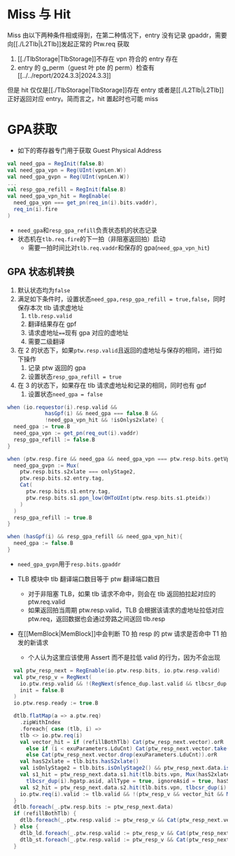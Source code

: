 # Miss 与 Hit

Miss 由以下两种条件相或得到，在第二种情况下，entry 没有记录 gpaddr，需要向[[./L2Tlb|L2Tlb]]发起正常的 Ptw.req 获取

1. [[./TlbStorage|TlbStorage]]不存在 vpn 符合的 entry 存在
2. entry 的 g_perm（guest 叶 pte 的 perm）检查有[[../../report/2024.3.3|2024.3.3]]

但是 hit 仅仅是[[./TlbStorage|TlbStorage]]存在 entry 或者是[[./L2Tlb|L2Tlb]]正好返回对应 entry。简而言之，hit 置起时也可能 miss

# GPA获取

- 如下的寄存器专门用于获取 Guest Physical Address

```scala
val need_gpa = RegInit(false.B)
val need_gpa_vpn = Reg(UInt(vpnLen.W))
val need_gpa_gvpn = Reg(UInt(vpnLen.W))
...
val resp_gpa_refill = RegInit(false.B)
val need_gpa_vpn_hit = RegEnable(
  need_gpa_vpn === get_pn(req_in(i).bits.vaddr),
  req_in(i).fire
)
```

- `need_gpa`和`resp_gpa_refill`负责状态机的状态记录
- 状态机在`tlb.req.fire`的下一拍（非阻塞返回拍）启动
  - 需要一拍时间比对`tlb.req.vaddr`和保存的 gpa(`need_gpa_vpn_hit`)

## GPA 状态机转换

1. 默认状态均为`false`
2. 满足如下条件时，设置状态`need_gpa,resp_gpa_refill = true,false`，同时保存本次 tlb 请求虚地址
   1. `tlb.resp.valid`
   2. 翻译结果存在 gpf
   3. 请求虚地址`==`现有 gpa 对应的虚地址
   4. 需要二级翻译
3. 在 2 的状态下，如果`ptw.resp.valid`且返回的虚地址与保存的相同，进行如下操作
   1. 记录 ptw 返回的 gpa
   2. 设置状态`resp_gpa_refill = true`
4. 在 3 的状态下，如果存在 tlb 请求虚地址和记录的相同，同时也有 gpf
   1. 设置状态`need_gpa = false`

```scala
when (io.requestor(i).resp.valid &&
			hasGpf(i) && need_gpa === false.B &&
			!need_gpa_vpn_hit && !isOnlys2xlate) {
  need_gpa := true.B
  need_gpa_vpn := get_pn(req_out(i).vaddr)
  resp_gpa_refill := false.B
}

when (ptw.resp.fire && need_gpa && need_gpa_vpn === ptw.resp.bits.getVpn) {
  need_gpa_gvpn := Mux(
    ptw.resp.bits.s2xlate === onlyStage2,
    ptw.resp.bits.s2.entry.tag,
    Cat(
      ptw.resp.bits.s1.entry.tag,
      ptw.resp.bits.s1.ppn_low(OHToUInt(ptw.resp.bits.s1.pteidx))
    )
  )
  resp_gpa_refill := true.B
}

when (hasGpf(i) && resp_gpa_refill && need_gpa_vpn_hit){
  need_gpa := false.B
}
```

- `need_gpa_gvpn`用于`resp.bits.gpaddr`

- TLB 模块中 tlb 翻译端口数目等于 ptw 翻译端口数目
  - 对于非阻塞 TLB，如果 tlb 请求不命中，则会在 tlb 返回拍拉起对应的 ptw.req.valid
  - 如果返回拍当周期 ptw.resp.valid，TLB 会根据该请求的虚地址拉低对应 ptw.req，返回数据也会通过旁路之间送回 tlb.resp
- 在[[MemBlock|MemBlock]]中会判断 T0 拍 resp 的 ptw 请求是否命中 T1 拍发的新请求
  - 个人认为这里应该使用 Assert 而不是拉低 valid 的行为，因为不会出现

```scala
  val ptw_resp_next = RegEnable(io.ptw.resp.bits, io.ptw.resp.valid)
  val ptw_resp_v = RegNext(
    io.ptw.resp.valid && !(RegNext(sfence_dup.last.valid && tlbcsr_dup.last.satp.changed)),
    init = false.B
  )
  io.ptw.resp.ready := true.B

  dtlb.flatMap(a => a.ptw.req)
    .zipWithIndex
    .foreach{ case (tlb, i) =>
    tlb <> io.ptw.req(i)
    val vector_hit = if (refillBothTlb) Cat(ptw_resp_next.vector).orR
      else if (i < exuParameters.LduCnt) Cat(ptw_resp_next.vector.take(exuParameters.LduCnt)).orR
      else Cat(ptw_resp_next.vector.drop(exuParameters.LduCnt)).orR
    val hasS2xlate = tlb.bits.hasS2xlate()
    val isOnlyStage2 = tlb.bits.isOnlyStage2() && ptw_resp_next.data.isOnlyStage2()
    val s1_hit = ptw_resp_next.data.s1.hit(tlb.bits.vpn, Mux(hasS2xlate, tlbcsr_dup(i).vsatp.asid, tlbcsr_dup(i).satp.asid),
      tlbcsr_dup(i).hgatp.asid, allType = true, ignoreAsid = true, hasS2xlate)
    val s2_hit = ptw_resp_next.data.s2.hit(tlb.bits.vpn, tlbcsr_dup(i).hgatp.asid)
    io.ptw.req(i).valid := tlb.valid && !(ptw_resp_v && vector_hit && Mux(isOnlyStage2, s2_hit, s1_hit))
  }
  dtlb.foreach(_.ptw.resp.bits := ptw_resp_next.data)
  if (refillBothTlb) {
    dtlb.foreach(_.ptw.resp.valid := ptw_resp_v && Cat(ptw_resp_next.vector).orR)
  } else {
    dtlb_ld.foreach(_.ptw.resp.valid := ptw_resp_v && Cat(ptw_resp_next.vector.take(ld_tlb_ports)).orR)
    dtlb_st.foreach(_.ptw.resp.valid := ptw_resp_v && Cat(ptw_resp_next.vector.drop(ld_tlb_ports)).orR)
  }

```
